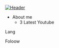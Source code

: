[![Header](https://github.com/plzZarbotay/plzZarbotay/blob/main/assets/%D0%91%D0%B5%D0%B7%20%D0%BD%D0%B0%D0%B7%D0%B2%D0%B0%D0%BD%D0%B8%D1%8F.gif)](https://github.com/plzZarbotay)

+ About me
  + 3
Latest Youtube

Lang

Foloow
